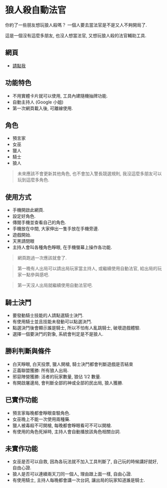 # 狼人殺自動法官

你約了一些朋友想玩狼人殺嗎？ 一個人要去當法官是不是又人不夠開局了.

這是一個沒有這麼多朋友, 也沒人想當法官, 又想玩狼人殺的法官輔助工具.

## 網頁

- [請點我](https://jaeyolin.github.io/wolf_judge/)

## 功能特色

- 不用實體卡片就可以使用, 工具內建隨機抽牌功能.
- 自動主持人 (Google 小姐)
- 第一次網頁載入後, 可離線使用.

## 角色

- 預言家
- 女巫
- 獵人
- 騎士
- 狼人

>未來應該不會更新其他角色, 也不會加入警長競選規則, 我沒這麼多朋友可以玩到這麼多角色.

## 使用方式

- 手機開啟此網頁.
- 設定好角色.
- 傳閱手機並查看自己的角色.
- 手機放在中間, 大家伸出一隻手放在手機旁邊.
- 遊戲開始.
- 天黑請閉眼
- 主持人會叫各種角色睜眼, 在手機螢幕上操作各功能.

>網頁跑過一次應該就會了.

>第一晚有人出局可以請出局玩家當主持人, 或繼續使用自動法官, 給出局的玩家一點參與感吧.

>第一天沒人出局就繼續使用自動法官吧.

## 騎士決鬥

- 要發動騎士技能的人請點選騎士決鬥.
- 有使用騎士並且技能未發動可以點選決鬥.
- 點選決鬥後會顯示誰是騎士, 所以不怕有人亂跳騎士, 破壞遊戲體驗.
- 選擇一個要決鬥的對象, 系統會判定是不是狼人.

## 勝利判斷與條件

- 白天睜眼, 白天投票, 獵人開槍, 騎士決鬥都會判斷遊戲是否結束
- 正義聯盟獲勝: 所有狼人出局.
- 邪惡陣營獲勝: 活者的玩家數量, 狼佔 1/2 數量.
- 有開啟屠邊局, 會判斷全部的神或全部的民出局, 狼人獲勝.

## 已實作功能

- 預言家每晚都會睜眼查驗角色.
- 女巫晚上不能一次使用兩種藥.
- 獵人被毒殺不可開槍, 每晚都會睜眼看可不可以開槍.
- 有使用的角色死掉時, 主持人會自動播放該角色相關台詞.

## 未實作功能

- 女巫是否可以自救, 因為各玩法就不加入工具判斷了, 自己玩的時候講好就好, 自由心證.
- 狼人是否可以連續兩天刀同一個人, 理由跟上面一樣, 自由心證.
- 有使用騎士, 主持人每晚都會講一次台詞, 讓出局的玩家知道誰是騎士.
